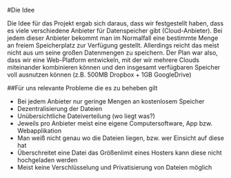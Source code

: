 #Die Idee

Die Idee für das Projekt ergab sich daraus, dass wir festgestellt haben, dass es viele verschiedene Anbieter für Datenspeicher gibt (Cloud-Anbieter). Bei jedem dieser Anbieter bekommt man im Normalfall eine bestimmte Menge an freiem Speicherplatz zur Verfügung gestellt. Allerdings reicht das meist nicht aus um seine großen Datenmengen zu speichern. Der Plan war also, dass wir eine Web-Platform entwickeln, mit der wir mehrere Clouds miteinander kombinieren können und den insgesamt verfügbaren Speicher voll ausnutzen können (z.B. 500MB Dropbox + 1GB GoogleDrive) 

##Für uns relevante Probleme die es zu beheben gilt

+ Bei jedem Anbieter nur geringe Mengen an kostenlosem Speicher
+ Dezentralisierung der Dateien
+ Unübersichtliche Dateiverteilung (wo liegt was?)
+ Jeweils pro Anbieter meist eine eigene Computersoftware, App bzw. Webapplikation
+ Man weiß nicht genau wo die Dateien liegen, bzw. wer Einsicht auf diese hat
+ Überschreitet eine Datei das Größenlimit eines Hosters kann diese nicht hochgeladen werden
+ Meist keine Verschlüsselung und Privatisierung von Dateien möglich


